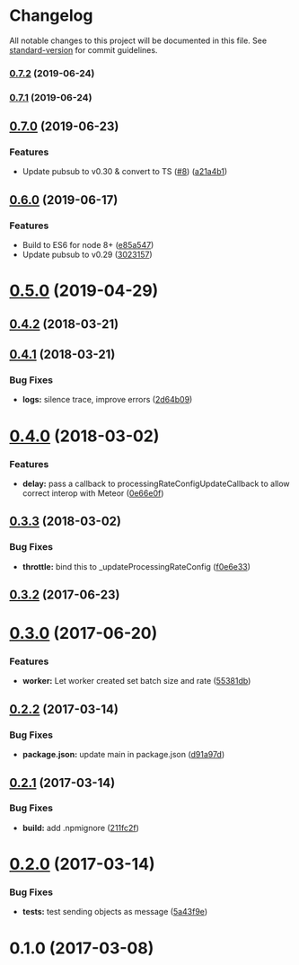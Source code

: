 # Changelog

All notable changes to this project will be documented in this file. See [standard-version](https://github.com/conventional-changelog/standard-version) for commit guidelines.

### [0.7.2](https://github.com/Workpop/job-queue-google-pubsub/compare/v0.7.1...v0.7.2) (2019-06-24)



### [0.7.1](https://github.com/Workpop/job-queue-google-pubsub/compare/v0.7.0...v0.7.1) (2019-06-24)



## [0.7.0](https://github.com/Workpop/job-queue-google-pubsub/compare/v0.6.0...v0.7.0) (2019-06-23)


### Features

* Update pubsub to v0.30 & convert to TS ([#8](https://github.com/Workpop/job-queue-google-pubsub/issues/8)) ([a21a4b1](https://github.com/Workpop/job-queue-google-pubsub/commit/a21a4b1))



## [0.6.0](https://github.com/Workpop/job-queue-google-pubsub/compare/v0.5.0...v0.6.0) (2019-06-17)


### Features

* Build to ES6 for node 8+ ([e85a547](https://github.com/Workpop/job-queue-google-pubsub/commit/e85a547))
* Update pubsub to v0.29 ([3023157](https://github.com/Workpop/job-queue-google-pubsub/commit/3023157))



<a name="0.5.0"></a>
# [0.5.0](https://github.com/Workpop/job-queue-google-pubsub/compare/v0.4.2...v0.5.0) (2019-04-29)



<a name="0.4.2"></a>
## [0.4.2](https://github.com/Workpop/job-queue-google-pubsub/compare/v0.4.1...v0.4.2) (2018-03-21)



<a name="0.4.1"></a>
## [0.4.1](https://github.com/Workpop/job-queue-google-pubsub/compare/v0.4.0...v0.4.1) (2018-03-21)


### Bug Fixes

* **logs:** silence trace, improve errors ([2d64b09](https://github.com/Workpop/job-queue-google-pubsub/commit/2d64b09))



<a name="0.4.0"></a>
# [0.4.0](https://github.com/Workpop/job-queue-google-pubsub/compare/v0.3.3...v0.4.0) (2018-03-02)


### Features

* **delay:** pass a callback to processingRateConfigUpdateCallback to allow correct interop with Meteor ([0e66e0f](https://github.com/Workpop/job-queue-google-pubsub/commit/0e66e0f))



<a name="0.3.3"></a>
## [0.3.3](https://github.com/Workpop/job-queue-google-pubsub/compare/v0.3.2...v0.3.3) (2018-03-02)


### Bug Fixes

* **throttle:** bind this to _updateProcessingRateConfig ([f0e6e33](https://github.com/Workpop/job-queue-google-pubsub/commit/f0e6e33))



<a name="0.3.2"></a>
## [0.3.2](https://github.com/Workpop/job-queue-google-pubsub/compare/v0.3.0...v0.3.2) (2017-06-23)



<a name="0.3.0"></a>
# [0.3.0](https://github.com/Workpop/job-queue-google-pubsub/compare/v0.2.2...v0.3.0) (2017-06-20)


### Features

* **worker:** Let worker created set batch size and rate ([55381db](https://github.com/Workpop/job-queue-google-pubsub/commit/55381db))



<a name="0.2.2"></a>
## [0.2.2](https://github.com/Workpop/job-queue-google-pubsub/compare/v0.2.1...v0.2.2) (2017-03-14)


### Bug Fixes

* **package.json:** update main in package.json ([d91a97d](https://github.com/Workpop/job-queue-google-pubsub/commit/d91a97d))



<a name="0.2.1"></a>
## [0.2.1](https://github.com/Workpop/job-queue-google-pubsub/compare/v0.2.0...v0.2.1) (2017-03-14)


### Bug Fixes

* **build:** add .npmignore ([211fc2f](https://github.com/Workpop/job-queue-google-pubsub/commit/211fc2f))



<a name="0.2.0"></a>
# [0.2.0](https://github.com/Workpop/job-queue-google-pubsub/compare/v0.1.0...v0.2.0) (2017-03-14)


### Bug Fixes

* **tests:** test sending objects as message ([5a43f9e](https://github.com/Workpop/job-queue-google-pubsub/commit/5a43f9e))



<a name="0.1.0"></a>
# 0.1.0 (2017-03-08)
